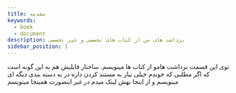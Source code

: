 ```yaml
---
title: مقدمه
keywords:
  - book
  - document
description: برداشت های من از کتاب های تخصصی و غیر تخصصی
sidebar_position: 1
---
```


توی این قسمت برداشت هامو از کتاب ها مینویسم. ساختار فایلیش هم به این گونه است که اگر مطلبی که خوندم خیلی نیاز به مستند کردن داره در یه دسته بندی دیگه ای مینویسم و از اینجا بهش لینک میدم در غیر اینصورت همینجا مینویسم
